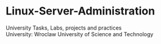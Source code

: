 # Linux-Server-Administration
University Tasks, Labs, projects and practices<br>
University: Wroclaw University of Science and Technology
